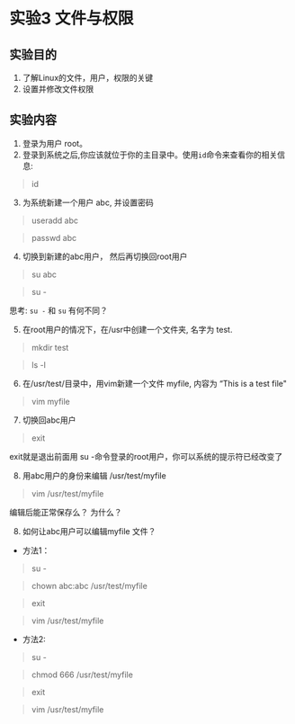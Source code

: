 # 实验3 文件与权限
## 实验目的
1. 了解Linux的文件，用户，权限的关键
2. 设置并修改文件权限
## 实验内容
1. 登录为用户 root。
2. 登录到系统之后,你应该就位于你的主目录中。使用```id```命令来查看你的相关信息:
> id
3. 为系统新建一个用户 abc, 并设置密码
> useradd abc

> passwd abc

4. 切换到新建的abc用户， 然后再切换回root用户
> su abc

> su -

思考: ```su -``` 和 ```su``` 有何不同？

5. 在root用户的情况下，在/usr中创建一个文件夹, 名字为 test. 
> mkdir test

> ls -l 

6. 在/usr/test/目录中，用vim新建一个文件 myfile, 内容为 “This is a test file"
> vim myfile

7. 切换回abc用户
> exit

exit就是退出前面用 su -命令登录的root用户，你可以系统的提示符已经改变了

8. 用abc用户的身份来编辑 /usr/test/myfile
> vim /usr/test/myfile

编辑后能正常保存么？ 为什么？

8. 如何让abc用户可以编辑myfile 文件？

- 方法1：
> su -

> chown abc:abc /usr/test/myfile

> exit

> vim /usr/test/myfile

- 方法2:

> su -

> chmod 666 /usr/test/myfile

> exit

> vim /usr/test/myfile

